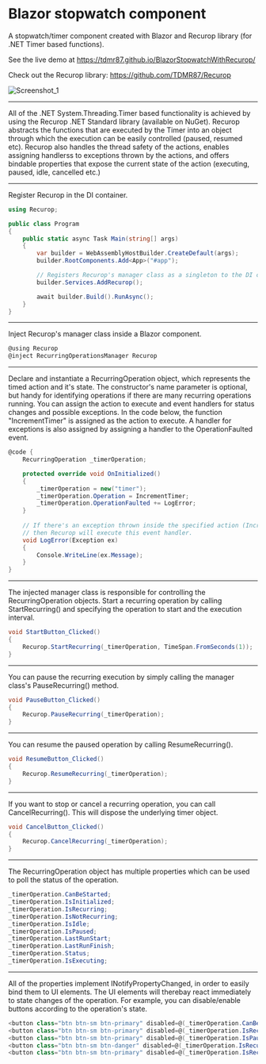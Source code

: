 # Blazor stopwatch component
A stopwatch/timer component created with Blazor and Recurop library (for .NET Timer based functions).

See the live demo at https://tdmr87.github.io/BlazorStopwatchWithRecurop/

Check out the Recurop library: https://github.com/TDMR87/Recurop

![Screenshot_1](https://user-images.githubusercontent.com/44962475/124162144-db15d700-daa6-11eb-99d2-b8160b361a47.png)

***

All of the .NET System.Threading.Timer based functionality is achieved by using the Recurop .NET Standard library (available on NuGet). Recurop abstracts the functions that are executed by the Timer into an object through which the execution can be easily controlled (paused, resumed etc). Recurop also handles the thread safety of the actions, enables assigning handlerss to exceptions thrown by the actions, and offers bindable properties that expose the current state of the action (executing, paused, idle, cancelled etc.)

***

Register Recurop in the DI container.

```C#
using Recurop;

public class Program
{
    public static async Task Main(string[] args)
    {
        var builder = WebAssemblyHostBuilder.CreateDefault(args);
        builder.RootComponents.Add<App>("#app");

        // Registers Recurop's manager class as a singleton to the DI container.
        builder.Services.AddRecurop();

        await builder.Build().RunAsync();
    }
}
```
***
Inject Recurop's manager class inside a Blazor component. 
```C#
@using Recurop
@inject RecurringOperationsManager Recurop
```
***
Declare and instantiate a RecurringOperation object, which represents the timed action and it's state. The constructor's name parameter is optional, but handy for identifying operations if there are many recurring operations running. You can assign the action to execute and event handlers for status changes and possible exceptions. In the code below, the function "IncrementTimer" is assigned as the action to execute. A handler for exceptions is also assigned by assigning a handler to the OperationFaulted event.
```C#
@code {
    RecurringOperation _timerOperation;

    protected override void OnInitialized()
    {
        _timerOperation = new("timer");
        _timerOperation.Operation = IncrementTimer;
        _timerOperation.OperationFaulted += LogError;
    }
    
    // If there's an exception thrown inside the specified action (IncrementTimer) 
    // then Recurop will execute this event handler.
    void LogError(Exception ex)
    {
        Console.WriteLine(ex.Message);
    }
}
```
***
The injected manager class is responsible for controlling the RecurringOperation objects. Start a recurring operation by calling StartRecurring() and specifying the operation to start and the execution interval.
```C#
void StartButton_Clicked()
{
    Recurop.StartRecurring(_timerOperation, TimeSpan.FromSeconds(1));
}
```
***
You can pause the recurring execution by simply calling the manager class's PauseRecurring() method.
```C#
void PauseButton_Clicked()
{
    Recurop.PauseRecurring(_timerOperation);
}
```
***
You can resume the paused operation by calling ResumeRecurring().
```C#
void ResumeButton_Clicked()
{
    Recurop.ResumeRecurring(_timerOperation);
}
```
***
If you want to stop or cancel a recurring operation, you can call CancelRecurring(). This will dispose the underlying timer object.
```C#
void CancelButton_Clicked()
{
    Recurop.CancelRecurring(_timerOperation);
}
```
***
The RecurringOperation object has multiple properties which can be used to poll the status of the operation.
```C#
_timerOperation.CanBeStarted;
_timerOperation.IsInitialized;
_timerOperation.IsRecurring;
_timerOperation.IsNotRecurring;
_timerOperation.IsIdle;
_timerOperation.IsPaused;
_timerOperation.LastRunStart;
_timerOperation.LastRunFinish;
_timerOperation.Status;
_timerOperation.IsExecuting;
```
***
All of the properties implement INotifyPropertyChanged, in order to easily bind them to UI elements. The UI elements will therebay react immediately to state changes of the operation. For example, you can disable/enable buttons according to the operation's state.
```C#
<button class="btn btn-sm btn-primary" disabled=@(_timerOperation.CanBeStarted ? false : true) @onclick="StartTimer">Start</button>
<button class="btn btn-sm btn-primary" disabled=@(_timerOperation.IsRecurring ? false : true)>Pause</button>
<button class="btn btn-sm btn-primary" disabled=@(_timerOperation.IsPaused ? false : true)>Resume</button>
<button class="btn btn-sm btn-danger" disabled=@(_timerOperation.IsRecurring ? false : true)>Stop</button>
<button class="btn btn-sm btn-primary" disabled=@(_timerOperation.IsRecurring ? false : true)
``` 
